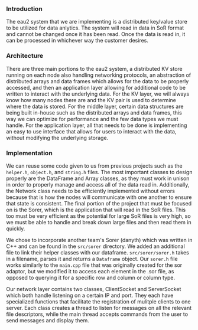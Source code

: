 ### Introduction
The eau2 system that we are implementing is a distributed key/value store to be utilized for data anlytics. The system will read in data in SoR format and cannot be changed once it has been read. Once the data is read in, it can be processed in whichever way the customer desires.

### Architecture
There are three main portions to the eau2 system, a distributed KV store running on each node also handling networking protocols, an abstraction of distributed arrays and data frames which allows for the data to be properly accessed, and then an application layer allowing for additional code to be written to interact with the underlying data. For the KV layer, we will always know how many nodes there are and the KV pair is used to determine where the data is stored. For the middle layer, certain data structures are being built in-house such as the distributed arrays and data frames, this way we can optimize for performance and the few data types we must handle. For the application layer, all that needs to be done is implementing an easy to use interface that allows for users to interact with the data, without modifying the underlying storage.

### Implementation
We can reuse some code given to us from previous projects such as the `helper.h`, `object.h`, and `string.h` files. The most important classes to design properly are the DataFrame and Array classes, as they must work in unison in order to properly manage and access all of the data read in. Additionally, the Network class needs to be efficiently implemented without errors because that is how the nodes will communicate with one another to ensure that state is consistent. The final portion of the project that must be focused on is the Sorer, which is the application that will read in the SoR files. This too must be very efficient as the potential for large SoR files is very high, so we must be able to handle and break down large files and then read them in quickly. 

We chose to incorporate another team's Sorer (danyth) which was written in C++ and can be found in the `src/sorer` directory. We added an additional file to link their helper classes with our dataframe. `src/sorer/sorer.h` takes in a filename, parses it and returns a `Dataframe` object. Our `sorer.h` file works similarly to the `main.cpp` file that was originally created for the sor adaptor, but we modified it to access each element in the .sor file, as opposed to querying it for a specific row and column or column type.

Our network layer contains two classes, ClientSocket and ServerSocket which both handle listening on a certain IP and port. They each have specialized functions that facilitate the registration of mulitple clients to one server. Each class creates a thread to listen for messages on all the relevant file descriptors, while the main thread accepts commands from the user to send messages and display them. 